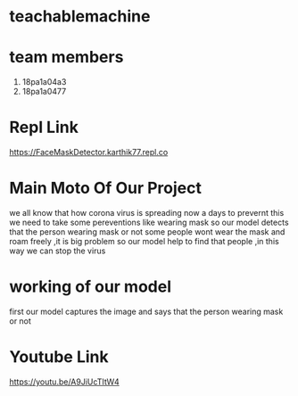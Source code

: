 # teachablemachine
# team members
1) 18pa1a04a3 
2) 18pa1a0477
# Repl Link
https://FaceMaskDetector.karthik77.repl.co
# Main Moto Of Our Project
we all know that how corona virus is spreading now a days to prevernt this we need to take some pereventions like wearing mask so our model detects that the person wearing mask or not
some people wont wear the mask and roam freely ,it is big problem  so our model help to find that people ,in this way we can stop the virus
# working of our model
first our model captures the image and says that the person wearing mask or not
# Youtube Link
https://youtu.be/A9JiUcTItW4
